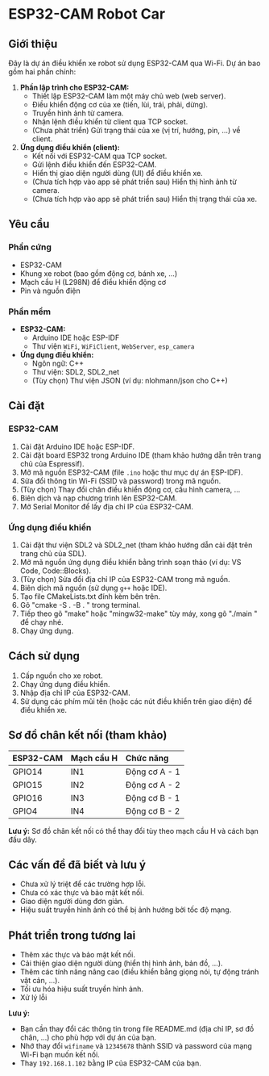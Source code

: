 # ESP32-CAM Robot Car

## Giới thiệu

Đây là dự án điều khiển xe robot sử dụng ESP32-CAM qua Wi-Fi. Dự án bao gồm hai phần chính:

1.  **Phần lập trình cho ESP32-CAM:**
    *   Thiết lập ESP32-CAM làm một máy chủ web (web server).
    *   Điều khiển động cơ của xe (tiến, lùi, trái, phải, dừng).
    *   Truyền hình ảnh từ camera.
    *   Nhận lệnh điều khiển từ client qua TCP socket.
    *   (Chưa phát triển) Gửi trạng thái của xe (vị trí, hướng, pin, ...) về client.
2.  **Ứng dụng điều khiển (client):**
    *   Kết nối với ESP32-CAM qua TCP socket.
    *   Gửi lệnh điều khiển đến ESP32-CAM.
    *   Hiển thị giao diện người dùng (UI) để điều khiển xe.
    *   (Chưa tích hợp vào app sẽ phát triển sau) Hiển thị hình ảnh từ camera.
    *   (Chưa tích hợp vào app sẽ phát triển sau) Hiển thị trạng thái của xe.

## Yêu cầu

### Phần cứng

*   ESP32-CAM
*   Khung xe robot (bao gồm động cơ, bánh xe, ...)
*   Mạch cầu H (L298N) để điều khiển động cơ
*   Pin và nguồn điện

### Phần mềm

*   **ESP32-CAM:**
    *   Arduino IDE hoặc ESP-IDF
    *   Thư viện `WiFi`, `WiFiClient`, `WebServer`, `esp_camera`
*   **Ứng dụng điều khiển:**
    *   Ngôn ngữ: C++
    *   Thư viện: SDL2, SDL2\_net
    *   (Tùy chọn) Thư viện JSON (ví dụ: nlohmann/json cho C++)

## Cài đặt

### ESP32-CAM

1.  Cài đặt Arduino IDE hoặc ESP-IDF.
2.  Cài đặt board ESP32 trong Arduino IDE (tham khảo hướng dẫn trên trang chủ của Espressif).
3.  Mở mã nguồn ESP32-CAM (file `.ino` hoặc thư mục dự án ESP-IDF).
4.  Sửa đổi thông tin Wi-Fi (SSID và password) trong mã nguồn.
5.  (Tùy chọn) Thay đổi chân điều khiển động cơ, cấu hình camera, ...
6.  Biên dịch và nạp chương trình lên ESP32-CAM.
7.  Mở Serial Monitor để lấy địa chỉ IP của ESP32-CAM.

### Ứng dụng điều khiển

1.  Cài đặt thư viện SDL2 và SDL2\_net (tham khảo hướng dẫn cài đặt trên trang chủ của SDL).
2.  Mở mã nguồn ứng dụng điều khiển bằng trình soạn thảo (ví dụ: VS Code, Code::Blocks).
3.  (Tùy chọn) Sửa đổi địa chỉ IP của ESP32-CAM trong mã nguồn.
4.  Biên dịch mã nguồn (sử dụng `g++` hoặc IDE).
5.  Tạo file CMakeLists.txt đính kèm bên trên.
6.  Gõ "cmake -S . -B .   " trong terminal.
7.  Tiếp theo gõ "make" hoặc "mingw32-make" tùy máy, xong gõ "./main  " để chạy nhé.
8.  Chạy ứng dụng.

## Cách sử dụng

1.  Cấp nguồn cho xe robot.
2.  Chạy ứng dụng điều khiển.
3.  Nhập địa chỉ IP của ESP32-CAM.
4.  Sử dụng các phím mũi tên (hoặc các nút điều khiển trên giao diện) để điều khiển xe.

## Sơ đồ chân kết nối (tham khảo)

| ESP32-CAM | Mạch cầu H | Chức năng    |
| :-------- | :--------- | :----------- |
| GPIO14    | IN1        | Động cơ A - 1 |
| GPIO15    | IN2        | Động cơ A - 2 |
| GPIO16    | IN3        | Động cơ B - 1 |
| GPIO4     | IN4        | Động cơ B - 2 |

**Lưu ý:** Sơ đồ chân kết nối có thể thay đổi tùy theo mạch cầu H và cách bạn đấu dây.

## Các vấn đề đã biết và lưu ý

*   Chưa xử lý triệt để các trường hợp lỗi.
*   Chưa có xác thực và bảo mật kết nối.
*   Giao diện người dùng đơn giản.
*   Hiệu suất truyền hình ảnh có thể bị ảnh hưởng bởi tốc độ mạng.

## Phát triển trong tương lai

*   Thêm xác thực và bảo mật kết nối.
*   Cải thiện giao diện người dùng (hiển thị hình ảnh, bản đồ, ...).
*   Thêm các tính năng nâng cao (điều khiển bằng giọng nói, tự động tránh vật cản, ...).
*   Tối ưu hóa hiệu suất truyền hình ảnh.
*   Xử lý lỗi


**Lưu ý:**

*   Bạn cần thay đổi các thông tin trong file README.md (địa chỉ IP, sơ đồ chân, ...) cho phù hợp với dự án của bạn.
*   Nhớ thay đổi `wifiname` và `12345678` thành SSID và password của mạng Wi-Fi bạn muốn kết nối.
*   Thay `192.168.1.102` bằng IP của ESP32-CAM của bạn.
